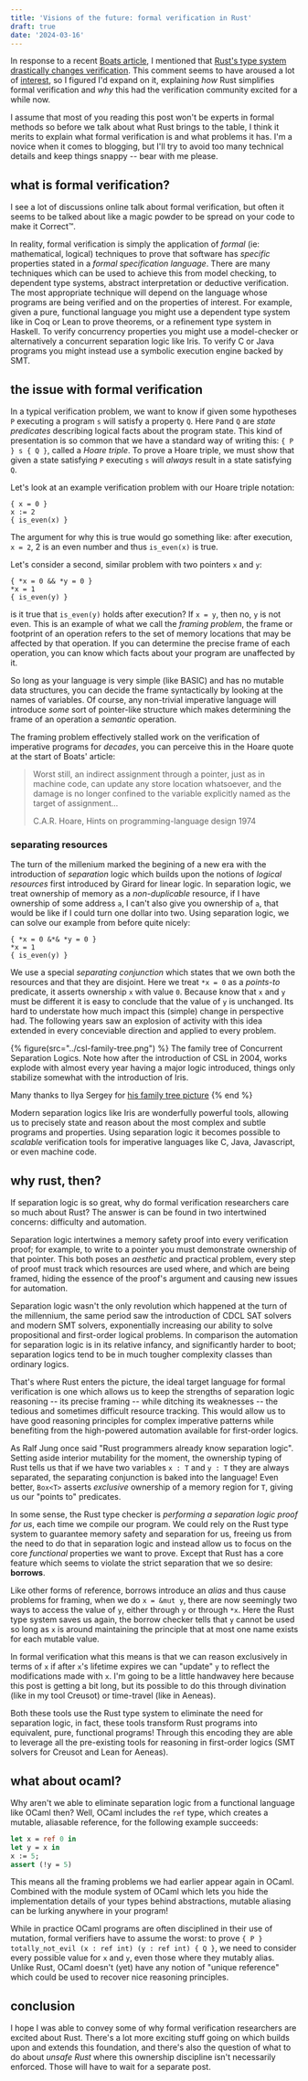 ```yaml
---
title: 'Visions of the future: formal verification in Rust'
draft: true
date: '2024-03-16'
---
```


<link rel="stylesheet" href="https://cdn.jsdelivr.net/npm/katex@0.16.10/dist/katex.min.css" integrity="sha384-wcIxkf4k558AjM3Yz3BBFQUbk/zgIYC2R0QpeeYb+TwlBVMrlgLqwRjRtGZiK7ww" crossorigin="anonymous">
<script defer src="https://cdn.jsdelivr.net/npm/katex@0.16.10/dist/katex.min.js" integrity="sha384-hIoBPJpTUs74ddyc4bFZSM1TVlQDA60VBbJS0oA934VSz82sBx1X7kSx2ATBDIyd" crossorigin="anonymous"></script>
<script defer src="https://cdn.jsdelivr.net/npm/katex@0.16.10/dist/contrib/auto-render.min.js" integrity="sha384-43gviWU0YVjaDtb/GhzOouOXtZMP/7XUzwPTstBeZFe/+rCMvRwr4yROQP43s0Xk" crossorigin="anonymous"
    onload="renderMathInElement(document.body);"></script>

In response to a recent [Boats article](https://without.boats/blog/references-are-like-jumps/), I mentioned that [Rust's type system drastically changes verification](https://twitter.com/xldenis/status/1790297114519404692).
This comment seems to have aroused a lot of [interest](https://graydon2.dreamwidth.org/312681.html), so I figured I'd expand on it, explaining *how* Rust simplifies formal verification and *why* this had the verification community excited for a while now.

I assume that most of you reading this post won't be experts in formal methods so before we talk about what Rust brings to the table, I think it merits to explain what formal verification is and what problems it has. I'm a novice when it comes to blogging, but I'll try to avoid too many technical details and keep things snappy -- bear with me please.

## what is formal verification?

I see a lot of discussions online talk about formal verification, but often it seems to be talked about like a magic powder to be spread on your code to make it Correct™.

In reality, formal verification is simply the application of *formal* (ie: mathematical, logical) techniques to prove that software has *specific* properties stated in a *formal specification language*.
There are many techniques which can be used to achieve this from model checking, to dependent type systems, abstract interpretation or deductive verification.
The most appropriate technique will depend on the language whose programs are being verified and on the properties of interest.
For example, given a pure, functional language you might use a dependent type system like in Coq or Lean to prove theorems, or a refinement type system in Haskell.
To verify concurrency properties you might use a model-checker or alternatively a concurrent separation logic like Iris.
To verify C or Java programs you might instead use a symbolic execution engine backed by SMT.

## the issue with formal verification

In a typical verification problem, we want to know if given some hypotheses `P` executing a program `s` will satisfy a property `Q`.
Here `P`and `Q` are *state predicates* describing logical facts about the program state.
This kind of presentation is so common that we have a standard way of writing this: `{ P } s { Q }`, called a *Hoare triple*.
To prove a Hoare triple, we must show that given a state satisfying `P` executing `s` will *always* result in a state satisfying `Q`.

Let's look at an example verification problem with our Hoare triple notation:

```
{ x = 0 }
x := 2
{ is_even(x) }
```

The argument for why this is true would go something like: after execution, `x = 2`, 2 is an even number and thus `is_even(x)` is true.

Let's consider a second, similar problem with two pointers `x` and `y`:
```
{ *x = 0 && *y = 0 }
*x = 1
{ is_even(y) }
```
is it true that `is_even(y)` holds after execution?
If `x = y`, then no, `y` is not even.
This is an example of what we call the *framing problem*, the frame or footprint of an operation refers to the set of memory locations that may be affected by that operation.
If you can determine the precise frame of each operation, you can know which facts about your program are unaffected by it.

So long as your language is very simple (like BASIC) and has no mutable data structures, you can decide the frame syntactically by looking at the names of variables.
Of course, any non-trivial imperative language will introduce *some* sort of pointer-like structure which makes determining the frame of an operation a *semantic* operation.

The framing problem effectively stalled work on the verification of imperative programs for *decades*, you can perceive this in the Hoare quote at the start of Boats' article:

<blockquote>
  <p>Worst still, an indirect assignment through a pointer, just as in machine code, can update any store location whatsoever, and the damage is no longer confined to the variable explicitly named as the target of assignment...</p>
<footer>C.A.R. Hoare, Hints on programming-language design 1974</footer>
</blockquote>

### separating resources

The turn of the millenium marked the begining of a new era with the introduction of *separation* logic which builds upon the notions of *logical resources* first introduced by Girard for linear logic.
In separation logic, we treat ownership of memory as a *non-duplicable* resource, if I have ownership of some address `a`, I can't also give you ownership of `a`, that would be like if I could turn one dollar into two.
Using separation logic, we can solve our example from before quite nicely:

```
{ *x = 0 &*& *y = 0 }
*x = 1
{ is_even(y) }
```

We use a special *separating conjunction* which states that we own both the resources and that they are disjoint.
Here we treat `*x = 0` as a *points-to* predicate, it asserts ownership `x` with value `0`.
Because  know that `x` and `y` must be different it is easy to conclude that the value of `y` is unchanged.
Its hard to understate how much impact this (simple) change in perspective had.
The following years saw an explosion of activity with this idea extended in every conceviable direction and applied to every problem.

{% figure(src="../csl-family-tree.png") %}
The family tree of Concurrent Separation Logics. Note how after the introduction of CSL in 2004, works explode with almost every year having a major logic introduced, things only stabilize somewhat with the introduction of Iris.

Many thanks to Ilya Sergey for [his family tree picture](https://ilyasergey.net/assets/other/CSL-Family-Tree.pdf)
{% end %}

Modern separation logics like Iris are wonderfully powerful tools, allowing us to precisely state and reason about the most complex and subtle programs and properties.
Using separation logic it becomes possible to *scalable* verification tools for imperative languages like C, Java, Javascript, or even machine code.

## why rust, then?

If separation logic is so great, why do formal verification researchers care so much about Rust?
The answer is can be found in two intertwined concerns: difficulty and automation.

Separation logic intertwines a memory safety proof into every verification proof; for example, to write to a pointer you must demonstrate ownership of that pointer.
This both poses an *aesthetic* and practical problem, every step of proof must track which resources are used where, and which are being framed, hiding the essence of the proof's argument and causing new issues for automation.

Separation logic wasn't the only revolution which happened at the turn of the millennium, the same period saw the introduction of CDCL SAT solvers and modern SMT solvers, exponentially increasing our ability to solve propositional and first-order logical problems.
In comparison the automation for separation logic is in its relative infancy, and significantly harder to boot; separation logics tend to be in much tougher complexity classes than ordinary logics.

That's where Rust enters the picture, the ideal target language for formal verification is one which allows us to keep the strengths of separation logic reasoning -- its precise framing -- while ditching its weaknesses -- the tedious and sometimes difficult resource tracking.
This would allow us to have good reasoning principles for complex imperative patterns while benefiting from the high-powered automation available for first-order logics.

As Ralf Jung once said "Rust programmers already know separation logic".
Setting aside interior mutability for the moment, the ownership typing of Rust tells us that if we have two variables `x : T` and `y : T` they are always separated, the separating conjunction is baked into the language!
Even better, `Box<T>` asserts *exclusive* ownership of a memory region for `T`, giving us our "points to" predicates.

In some sense, the Rust type checker is *performing a separation logic proof for us*, each time we compile our program.
We could rely on the Rust type system to guarantee memory safety and separation for us, freeing us from the need to do that in separation logic and instead allow us to focus on the core *functional* properties we want to prove.
Except that Rust has a core feature which seems to violate the strict separation that we so desire: **borrows**.

Like other forms of reference, borrows introduce an *alias* and thus cause problems for framing, when we do `x = &mut y`, there are now seemingly two ways to access the value of `y`, either through `y` or through `*x`.
Here the Rust type system saves us again, the borrow checker tells that `y` cannot be used so long as `x` is around maintaining the principle that at most one name exists for each mutable value.

In formal verification what this means is that we can reason exclusively in terms of `x` if after `x`'s lifetime expires we can "update" `y` to reflect the modifications made with `x`.
I'm going to be a little handwavey here because this post is getting a bit long, but its possible to do this through divination (like in my tool Creusot) or time-travel (like in Aeneas).

Both these tools use the Rust type system to eliminate the need for separation logic, in fact, these tools transform Rust programs into equivalent, pure, functional programs!
Through this encoding they are able to leverage all the pre-existing tools for reasoning in first-order logics (SMT solvers for Creusot and Lean for Aeneas).

## what about ocaml?

Why aren't we able to eliminate separation logic from a functional language like OCaml then?
Well, OCaml includes the `ref` type, which creates a mutable, aliasable reference, for the following example succeeds:

```ocaml
let x = ref 0 in
let y = x in
x := 5;
assert (!y = 5)
```

This means all the framing problems we had earlier appear again in OCaml.
Combined with the module system of OCaml which lets you hide the implementation details of your types behind abstractions, mutable aliasing can be lurking anywhere in your program!

While in practice OCaml programs are often disciplined in their use of mutation, formal verifiers have to assume the worst: to prove `{ P } totally_not_evil (x : ref int) (y : ref int) { Q }`, we need to consider every possible value for `x` and `y`, even those where they mutably alias.
Unlike Rust, OCaml doesn't (yet) have any notion of "unique reference" which could be used to recover nice reasoning principles.

## conclusion

I hope I was able to convey some of why formal verification researchers are excited about Rust. There's a lot more exciting stuff going on which builds upon and extends this foundation, and there's also the question of what to do about *unsafe Rust* where this ownership discipline isn't necessarily enforced.
Those will have to wait for a separate post.